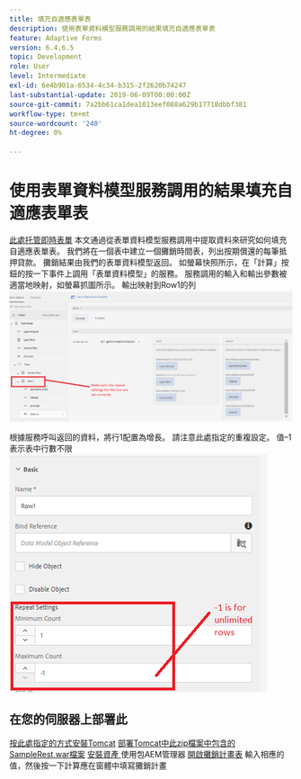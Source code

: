 ```yaml
---
title: 填充自適應表單表
description: 使用表單資料模型服務調用的結果填充自適應表單表
feature: Adaptive Forms
version: 6.4,6.5
topic: Development
role: User
level: Intermediate
exl-id: 6e4b901a-6534-4c34-b315-2f2620b74247
last-substantial-update: 2019-06-09T00:00:00Z
source-git-commit: 7a2bb61ca1dea1013eef088a629b17718dbbf381
workflow-type: tm+mt
source-wordcount: '240'
ht-degree: 0%

---
```


# 使用表單資料模型服務調用的結果填充自適應表單表

[此處托管即時表單](https://forms.enablementadobe.com/content/dam/formsanddocuments/amortization/jcr:content?wcmmode=disabled)
本文通過從表單資料模型服務調用中提取資料來研究如何填充自適應表單表。 我們將在一個表中建立一個攤銷時間表，列出按期償還的每筆抵押貸款。 攤銷結果由我們的表單資料模型返回。 如螢幕快照所示，在「計算」按鈕的按一下事件上調用「表單資料模型」的服務。 服務調用的輸入和輸出參數被適當地映射，如螢幕抓圖所示。 輸出映射到Row1的列
![克拉克文](assets/amortization.PNG)

根據服務呼叫返回的資料，將行1配置為增長。 請注意此處指定的重複設定。 值–1表示表中行數不限
![行1](assets/rowconfiguration.PNG)

## 在您的伺服器上部署此

[按此處指定的方式安裝Tomcat](/help/forms/ic-print-channel-tutorial/set-up-tomcat.md)
[部署Tomcat中此zip檔案中包含的SampleRest.war檔案](assets/sample-rest.zip)
[安裝資產 ](assets/amortizationschedule.zip) 使用包AEM管理器
[開啟攤銷計畫表](http://localhost:4502/content/dam/formsanddocuments/amortization/jcr:content?wcmmode=disabled)
輸入相應的值，然後按一下計算應在窗體中填寫攤銷計畫
